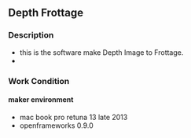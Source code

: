 ## Depth Frottage

### Description

- this is the software make Depth Image to Frottage.
-  

### Work Condition

#### maker environment 
- mac book pro retuna 13 late 2013
- openframeworks 0.9.0